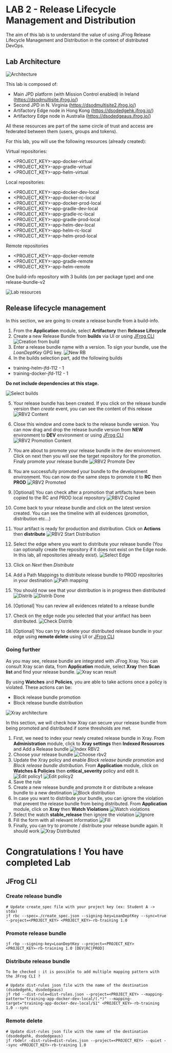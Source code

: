 # LAB 2 - Release Lifecycle Management and Distribution

The aim of this lab is to understand the value of using JFrog Release Lifecycle Management and Distribution in the context of distributed DevOps. 

## Lab Architecture

![Architecture](./assets/lab2_architecture.png)

This lab is composed of:

- Main JPD platform (with Mission Control enabled) in Ireland (https://dsodmultisite.jfrog.io/)
- Second JPD in N. Virginia (https://dsodmultisite2.jfrog.io/)
- Artifactory Edge node in Hong Kong (https://dsodedgehk.jfrog.io/)
- Artifactory Edge node in Australia (https://dsodedgeaus.jfrog.io/)

All these resources are part of the same circle of trust and access are federated between them (users, groups and tokens).

For this lab, you will use the following resources (already created):

Virtual repositories:
- <PROJECT_KEY>-app-docker-virtual
- <PROJECT_KEY>-app-gradle-virtual
- <PROJECT_KEY>-app-helm-virtual

Local repositories:
- <PROJECT_KEY>-app-docker-dev-local
- <PROJECT_KEY>-app-docker-rc-local
- <PROJECT_KEY>-app-docker-prod-local
- <PROJECT_KEY>-app-gradle-dev-local
- <PROJECT_KEY>-app-gradle-rc-local
- <PROJECT_KEY>-app-gradle-prod-local
- <PROJECT_KEY>-app-helm-dev-local
- <PROJECT_KEY>-app-helm-rc-local
- <PROJECT_KEY>-app-helm-prod-local

Remote repositories
- <PROJECT_KEY>-app-docker-remote
- <PROJECT_KEY>-app-gradle-remote
- <PROJECT_KEY>-app-helm-remote

One build-info repository with 3 builds (on per package type) and one release-bundle-v2 


![Lab resources](./assets/lab2_resources.png)

## Release lifecycle management

In this section, we are going to create a release bundle from à build-info. 

1. From the **Application** module, select **Artifactory** then **Release Lifecycle**
2. Create a new Release Bundle from **builds** via UI or using [JFrog CLI](#create-release-bundle)
![Creation from build](./assets/create_rbv2_from_build.png)
3. Enter a release bundle name with a version. To sign your bundle, use the *LoanDeptKey* GPG key.
![New RB](./assets/lab2_new_rb.png)
4. In the builds selection part, add the following builds
   
- training-helm-jfd-112 - 1
- training-docker-jfd-112 - 1

**Do not include dependencies at this stage.**

![Select builds](./assets/lab2_rbv2_builds.png)

5. Your release bundle has been created. If you click on the release bundle version then *create* event, you can see the content of this release
![RBV2 Content](./assets/lab2_rbv2_content.png)

6. Close this window and come back to the release bundle version. You can now drag and drop the release bundle version from **NEW** environment to **DEV** environment or using [JFrog CLI](#promote-release-bundle)
![RBV2 Promotion Content](./assets/lab2_promotion_content.png)
7. You are about to promote your release bundle in the dev environment. Click on next then you will see the target repository for the promotion. Finaly promote your release bundle
![RBV2 Promote Dev](./assets/lab2_promote_to_dev.png)
8. You are successfully promoted your bundle to the development environment. You can now do the same steps to promote it to **RC** then **PROD**
![RBV2 Promoted](./assets/lab2_rbv2_promoted.png)
9. [Optional] You can check after a promotion that artifacts have been copied to the RC and PROD local repository
![RBV2 Copied](./assets/lab2_artifact_copied.png)
10. Come back to your release bundle and click on the latest version created. You can see the timeline with all evidences (promotion, distribution etc...)
11. Your artifact is ready for production and distribution. Click on **Actions** then **distribute**
![RBV2 Start Distribution](./assets/lab2_start_distribution.png)
11. Select the edge where you want to distribute your release bundle (You can optionally create the repository if it does not exist on the Edge node. In this lab, all repositories already exist).
![Select Edge](./assets/lab2_select_edge.png)
12. Click on *Next* then *Distribute*
13. Add a Path Mappings to distribute release bundle to PROD repositories in your destination
![Path mapping](./assets/lab2_path_mapping.png)
14. You should now see that your distribution is in progress then distributed
![Distrib](./assets/lab2_distrib_in_progress.png)
![Distrib Done](./assets/lab2_distrib_done.png)
14. [Optional] You can review all evidences related to a release bundle 
15. Check on the edge node you selected that your artifact has been distributed. 
![Check Distrib](./assets/lab2_check_distrib.png)
16. [Optional] You can try to delete your distributed release bundle in your edge using **remote delete** using UI or [JFrog CLI](#remote-delete)


### Going further

As you may see, release bundle are integrated with JFrog Xray. You can consult Xray scan data, from **Application** module, select **Xray** then **Scan list** and find your release bundle.
![Xray scan result](./assets/lab2_xray_scan_result.png)

By using **Watches** and **Policies**, you are able to take actions once a policy is violated. These actions can be:

- Block release bundle promotion
- Block release bundle distribution

![Xray architecture](./assets/lab2_xray_architecture.png)

In this section, we will check how Xray can secure your release bundle from being promoted and distributed if some thresholds are met.

1. First, we need to index your newly created release bundle in Xray. From **Administration** module, click to **Xray settings** then **Indexed Resources** and Add a Release bundle
![Index RBV2](./assets/lab2_index_rbv2.png)
2. Choose your release bundle
![Choose rbv2](./assets/lab2_index_rbv22.png)
3. Update the Xray policy and enable *Block release bundle promotion* and *Block release bundle distribution*. From **Application** module, click on **Watches & Policies** then **critical_severity** policy and edit it. 
![Edit policy1](./assets/lab2_edit_policy1.png)
![Edit policy2](./assets/lab2_edit_policy2.png)
4. Save the rule
5. Create a new release bundle and promote it or distribute a release bundle to a new destination
![Block distribution](./assets/lab2_block_distribution.png)
6. In case you want to distribute your bundle, you can ignore the violation that prevent the release bundle from being distributed. From **Application** module, click on **Xray** then **Watch Violations**
![Watch violations](./assets/lab2_xray_watch_violation.png)
7. Select the watch **stable_release** then ignore the violation
![Ignore](./assets/lab2_ignore_violation.png)
8. Fill the form with all relevant information
![Fill](./assets/lab2_fill_form.png)
9. Finally, you can try to promote / distribute your release bundle again. It should work
![Xray Distributed](./assets/lab2_xray_distributed.png)
# Congratulations ! You have completed Lab

## JFrog CLI

### Create release bundle

    # Update create_spec file with your project key (ex: Student A -> stda)
    jf rbc --spec=./create_spec.json --signing-key=LoanDeptKey --sync=true --project=<PROJECT_KEY> <PROJECT_KEY>-rb-training 1.0

### Promote release bundle

    jf rbp --signing-key=LoanDeptKey --project=<PROJECT_KEY> <PROJECT_KEY>-rb-training 1.0 [DEV|RC|PROD]

### Distribute release bundle 

    To be checked : it is possible to add multiple mapping pattern with the JFrog CLI ?

    # Update dist-rules json file with the name of the destination (dsodedgehk, dsodedgeaus)
    jf rbd --dist-rule=dist-rules.json --project=<PROJECT_KEY> --mapping-pattern="training-app-docker-dev-local/(.*)" --mapping-target="training-app-docker-dev-local/$1" <PROJECT_KEY>-rb-training 1.0 --sync

### Remote delete

    # Update dist-rules json file with the name of the destination (dsodedgehk, dsodedgeaus)
    jf rbdelr -dist-rule=dist-rules.json --project=<PROJECT_KEY> --quiet --sync <PROJECT_KEY>-rb-training 1.0
    